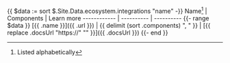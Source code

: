 {{ $data := sort $.Site.Data.ecosystem.integrations "name" -}}
Name[^1] | Components |  Learn more
------------ | ---------- |  ----------
{{- range $data }}
[{{ .name }}]({{ .url }}) | {{ delimit (sort .components) ", " }} | [{{ replace .docsUrl "https://" "" }}]({{ .docsUrl }})
{{- end }}

[^1]: Listed alphabetically
